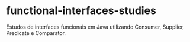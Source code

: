 # functional-interfaces-studies

Estudos de interfaces funcionais em Java utilizando Consumer, Supplier, Predicate e Comparator.
